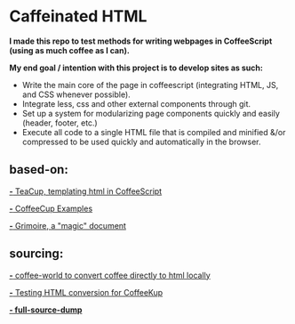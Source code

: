 # Caffeinated HTML

**I made this repo to test methods for writing webpages in CoffeeScript (using as much coffee as I can).**

**My end goal / intention with this project is to develop sites as such:**
  - Write the main core of the page in coffeescript (integrating HTML, JS, and CSS whenever possible).
  - Integrate less, css and other external components through git.
  - Set up a system for modularizing page components quickly and easily (header, footer, etc.)
  - Execute all code to a single HTML file that is compiled and minified &/or compressed
    to be used quickly and automatically in the browser.


## based-on:

[**-** TeaCup, templating html in CoffeeScript](https://github.com/goodeggs/teacup)

[**-** CoffeeCup Examples](https://github.com/gradus/coffeecup/tree/master/examples/browser)

[**-** Grimoire, a "magic" document](https://autotelicum.github.io/Smooth-CoffeeScript/interactive/grimoire.html)


## sourcing:

[**-** coffee-world to convert coffee directly to html locally](https://github.com/Sh-ui/coffee-world)

[**-** Testing HTML conversion for CoffeeKup](http://coffeekup.org/)

[**- full-source-dump**](https://github.com/Sh-ui/caffeinated-html/projects/3)
